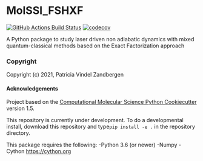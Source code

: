 MolSSI_FSHXF
==============================
[//]: # (Badges)
[![GitHub Actions Build Status](https://github.com/REPLACE_WITH_OWNER_ACCOUNT/molssi_fshxf/workflows/CI/badge.svg)](https://github.com/REPLACE_WITH_OWNER_ACCOUNT/molssi_fshxf/actions?query=workflow%3ACI)
[![codecov](https://codecov.io/gh/REPLACE_WITH_OWNER_ACCOUNT/MolSSI_FSHXF/branch/master/graph/badge.svg)](https://codecov.io/gh/REPLACE_WITH_OWNER_ACCOUNT/MolSSI_FSHXF/branch/master)


A Python package to study laser driven non adiabatic dynamics with mixed quantum-classical methods based on the Exact Factorization approach

### Copyright

Copyright (c) 2021, Patricia Vindel Zandbergen


#### Acknowledgements
 
Project based on the 
[Computational Molecular Science Python Cookiecutter](https://github.com/molssi/cookiecutter-cms) version 1.5.

This repository is currently under development. To do a developmental install, download this repository and type`pip install -e .` in the repository directory.

This package requires the following:
-Python 3.6 (or newer)
-Numpy
-Cython https://cython.org
